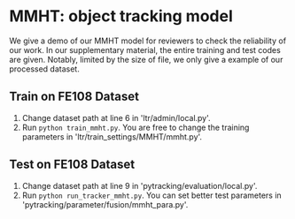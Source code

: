 # MMHT: object tracking model
We give a demo of our MMHT model for reviewers to check the reliability of our work. In our supplementary material, the entire training and test codes are given. Notably, limited by the size of file, we only give a example of our processed dataset.
##  Train on FE108 Dataset
1. Change dataset path at line 6 in 'ltr/admin/local.py'. 
2. Run ``` python train_mmht.py ```. You are free to change the training parameters in 'ltr/train_settings/MMHT/mmht.py'. 


##  Test on FE108 Dataset
1. Change dataset path at line 9 in 'pytracking/evaluation/local.py'.
2. Run ``` python run_tracker_mmht.py ```. You can set better test parameters in 'pytracking/parameter/fusion/mmht_para.py'. 
